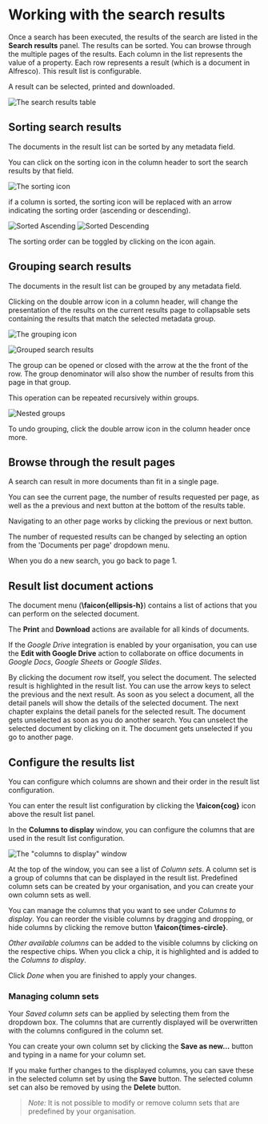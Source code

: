 # Working with the search results

Once a search has been executed, the results of the search are listed in the **Search results** panel. The results can be sorted. You can browse through the multiple pages of the results.
Each column in the list represents the value of a property. Each row represents a result (which is a document in Alfresco). This result list is configurable.

A result can be selected, printed and downloaded.

![The search results table](images/search-results/resultlist.png)

## Sorting search results

The documents in the result list can be sorted by any metadata field.

You can click on the sorting icon in the column header to sort the search results by that field.

![The sorting icon](images/search-results/sortingicon.png)

if a column is sorted, the sorting icon will be replaced with an arrow indicating the sorting order (ascending or descending).

![Sorted Ascending](images/search-results/sortascending.png) ![Sorted Descending](images/search-results/sortdescending.png)

The sorting order can be toggled by clicking on the icon again.

## Grouping search results

The documents in the result list can be grouped by any metadata field.

Clicking on the double arrow icon in a column header, will change the presentation of the results on the current results page
to collapsable sets containing the results that match the selected metadata group. 

![The grouping icon](images/search-results/groupingicon.png)

![Grouped search results](images/search-results/basicgroups.png)

The group can be opened or closed with the arrow at the the front of the row.
The group denominator will also show the number of results from this page in that group.

This operation can be repeated recursively within groups.

![Nested groups](images/search-results/nestedgroups.png)

To undo grouping, click the double arrow icon in the column header once more.


## Browse through the result pages

A search can result in more documents than fit in a single page.

You can see the current page, the number of results requested per page, as well as the a previous and next button at the bottom of the results table.

Navigating to an other page works by clicking the previous or next button.

The number of requested results can be changed by selecting an option from the 'Documents per page' dropdown menu.

When you do a new search, you go back to page 1.


## Result list document actions

The document menu (**\faicon{ellipsis-h}**) contains a list of actions that you can perform on the selected document.

The **Print** and **Download** actions are available for all kinds of documents.

If the *Google Drive* integration is enabled by your organisation, you can use the **Edit with Google Drive** action to collaborate on office documents in *Google Docs*, *Google Sheets* or *Google Slides*.

By clicking the document row itself, you select the document. The selected result is highlighted in the result list.
You can use the arrow keys to select the previous and the next result.
As soon as you select a document, all the detail panels will show the details of the selected document. The next chapter explains the detail panels for the selected result.
The document gets unselected as soon as you do another search.
You can unselect the selected document by clicking on it.
The document gets unselected if you go to another page.


## Configure the results list

You can configure which columns are shown and their order in the result list configuration.

You can enter the result list configuration by clicking the **\faicon{cog}** icon above the result list panel.

In the **Columns to display** window, you can configure the columns that are used in the result list configuration.

![The "columns to display" window](images/search-results/columns-to-display.png)

At the top of the window, you can see a list of *Column sets*. A column set is a group of columns that can be displayed in the result list. Predefined column sets can be created by your organisation, and you can create your own column sets as well.

You can manage the columns that you want to see under *Columns to display*.
You can reorder the visible columns by dragging and dropping, or hide columns by clicking the remove button **\faicon{times-circle}**.

*Other available columns* can be added to the visible columns by clicking on the respective chips. When you click a chip, it is highlighted and is added to the *Columns to display*.

Click *Done* when you are finished to apply your changes.

### Managing column sets

Your *Saved column sets* can be applied by selecting them from the dropdown box.
The columns that are currently displayed will be overwritten with the columns configured in the column set.

You can create your own column set by clicking the **Save as new...** button and typing in a name for your column set.

If you make further changes to the displayed columns, you can save these in the selected column set by using the **Save** button.
The selected column set can also be removed by using the **Delete** button.

> *Note:* It is not possible to modify or remove column sets that are predefined by your organisation.
